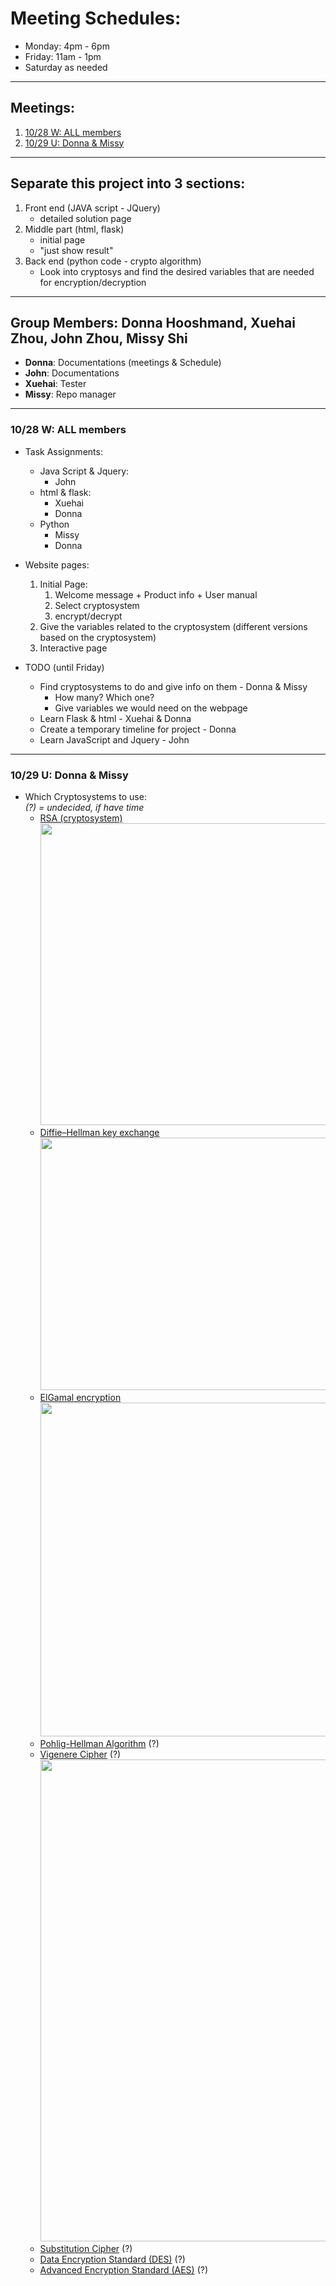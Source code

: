 # Meeting Schedules:
* Monday: 4pm - 6pm
* Friday: 11am - 1pm
* Saturday as needed
---

## Meetings:
1. [10/28 W: ALL members](https://github.com/missystem/crypto_learning_sys/blob/master/meeting.md#1028-w-all-members)
2. [10/29 U: Donna & Missy](https://github.com/missystem/crypto_learning_sys/blob/master/meeting.md#1029-u-donna--missy)

---

## Separate this project into 3 sections:
1. Front end (JAVA script - JQuery)
	- detailed solution page
2. Middle part (html, flask)
	- initial page
	- "just show result"
3. Back end (python code - crypto algorithm)
	- Look into cryptosys and find the desired variables that are needed for encryption/decryption

---

## Group Members: Donna Hooshmand, Xuehai Zhou, John Zhou, Missy Shi
* **Donna**: Documentations (meetings & Schedule)
* **John**: Documentations
* **Xuehai**: Tester
* **Missy**: Repo manager

---

### 10/28 W: ALL members
* Task Assignments:
	* Java Script & Jquery:
		- John
	* html & flask:
		- Xuehai
		- Donna
	* Python
		- Missy
		- Donna

* Website pages:
	1. Initial Page:
		1. Welcome message + Product info + User manual
		2. Select cryptosystem
		3. encrypt/decrypt
	2. Give the variables related to the cryptosystem (different versions based on the cryptosystem)
	3. Interactive page

* TODO (until Friday)
	- Find cryptosystems to do and give info on them - Donna & Missy
		- How many? Which one?
	 	- Give variables we would need on the webpage
	- Learn Flask & html - Xuehai & Donna
	- Create a temporary timeline for project - Donna
	- Learn JavaScript and Jquery - John


---

### 10/29 U: Donna & Missy
* Which Cryptosystems to use:   
	*(?) = undecided, if have time*
	- [RSA (cryptosystem)](https://en.wikipedia.org/wiki/RSA_(cryptosystem))   
	<img width="684" height="483" src="https://github.com/missystem/crypto_learning_sys/blob/master/csys/RSA.png"> <br />
	- [Diffie–Hellman key exchange](https://en.wikipedia.org/wiki/Diffie–Hellman_key_exchange)  
	<img width="696" height="404" src="https://github.com/missystem/crypto_learning_sys/blob/master/csys/diffie-hellman.png"> <br />
	- [ElGamal encryption](https://en.wikipedia.org/wiki/ElGamal_encryption)
	<img width="677" height="534" src="https://github.com/missystem/crypto_learning_sys/blob/master/csys/elgamal.png"> <br />
	- [Pohlig-Hellman Algorithm](https://en.wikipedia.org/wiki/Pohlig–Hellman_algorithm) (?)
	- [Vigenere Cipher](https://en.wikipedia.org/wiki/Vigenère_cipher) (?)    
	<img width="626" height="771" src="https://github.com/missystem/crypto_learning_sys/blob/master/csys/vigenere.png"> <br />
	- [Substitution Cipher](https://en.wikipedia.org/wiki/Substitution_cipher) (?)
	- [Data Encryption Standard (DES)](https://en.wikipedia.org/wiki/Data_Encryption_Standard) (?)
	- [Advanced Encryption Standard (AES)](https://en.wikipedia.org/wiki/Advanced_Encryption_Standard) (?)

